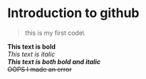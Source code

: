 # Introduction to github

> this is my first code\

**This text is bold**\
*This text is italic*\
***This text is both bold and italic***\
~~OOPS I made an error~~
